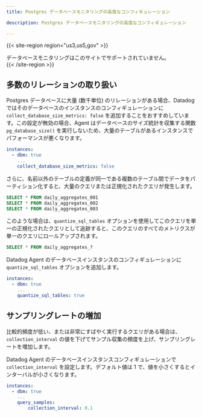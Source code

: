 ```yaml
---
title: Postgres データベースモニタリングの高度なコンフィギュレーション

description: Postgres データベースモニタリングの高度なコンフィギュレーション

---
```

{{< site-region region="us3,us5,gov" >}}
<div class="alert alert-warning">データベースモニタリングはこのサイトでサポートされていません。</div>
{{< /site-region >}}

## 多数のリレーションの取り扱い

Postgres データベースに大量 (数千単位) のリレーションがある場合、Datadog ではそのデータベースのインスタンスのコンフィギュレーションに `collect_database_size_metrics: false` を追加することをおすすめしています。この設定が無効の場合、Agent はデータベースのサイズ統計を収集する関数 `pg_database_size()` を実行しないため、大量のテーブルがあるインスタンスでパフォーマンスが悪くなります。

```yaml
instances:
  - dbm: true
    ...
    collect_database_size_metrics: false
```

さらに、名前以外のテーブルの定義が同一である複数のテーブル間でデータをパーティション化すると、大量のクエリまたは正規化されたクエリが発生します。

```sql
SELECT * FROM daily_aggregates_001
SELECT * FROM daily_aggregates_002
SELECT * FROM daily_aggregates_003
```

このような場合は、`quantize_sql_tables` オプションを使用してこのクエリを単一の正規化されたクエリとして追跡すると、このクエリのすべてのメトリクスが単一のクエリにロールアップされます。

```sql
SELECT * FROM daily_aggregates_?
```

Datadog Agent のデータベースインスタンスのコンフィギュレーションに `quantize_sql_tables` オプションを追加します。

```yaml
instances:
  - dbm: true
    ...
    quantize_sql_tables: true
```

## サンプリングレートの増加

比較的頻度が低い、または非常にすばやく実行するクエリがある場合は、`collection_interval` の値を下げてサンプル収集の頻度を上げ、サンプリングレートを増加します。

Datadog Agent のデータベースインスタンスコンフィギュレーションで `collection_interval` を設定します。デフォルト値は 1 で、値を小さくするとインターバルが小さくなります。

```yaml
instances:
  - dbm: true
    ...
    query_samples:
        collection_interval: 0.1
```
